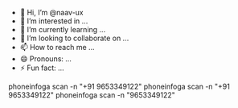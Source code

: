 - 👋 Hi, I’m @naav-ux
- 👀 I’m interested in ...
- 🌱 I’m currently learning ...
- 💞️ I’m looking to collaborate on ...
- 📫 How to reach me ...
- 😄 Pronouns: ...
- ⚡ Fun fact: ...

<!---
naav-ux/naav-ux is a ✨ special ✨ repository because its `README.md` (this file) appears on your GitHub profile.
You can click the Preview link to take a look at your changes.
--->
phoneinfoga scan -n "+91 9653349122"
phoneinfoga scan -n "+91 9653349122"
phoneinfoga scan -n "9653349122"

